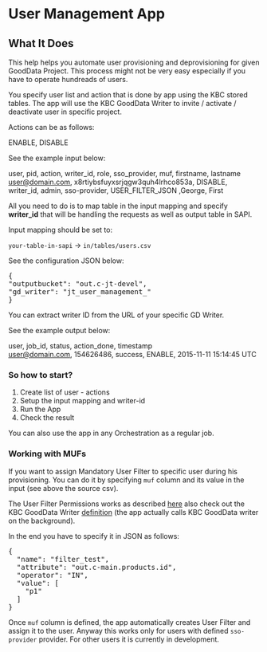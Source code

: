 # User Management App

## What It Does

This help helps you automate user provisioning and deprovisioning for given GoodData Project. This process might not be very easy especially if you have to operate hundreads of users.

You specify user list and action that is done by app using the KBC stored tables. The app will use the KBC GoodData Writer to invite / activate / deactivate user in specific project.

Actions can be as follows:

ENABLE, DISABLE  

See the example input below:

user, pid, action, writer_id, role, sso_provider, muf, firstname, lastname
user@domain.com, x8rtiybsfuyxsrjqgw3quh4lrhco853a, DISABLE, writer_id, admin, sso-provider, USER_FILTER_JSON ,George, First  

All you need to do is to map table in the input mapping and specify **writer_id** that will be handling the requests as well as output table in SAPI.

Input mapping should be set to:

`your-table-in-sapi` -> `in/tables/users.csv`  

See the configuration JSON below:  

<pre>
{
"outputbucket": "out.c-jt-devel",
"gd_writer": "jt_user_management_"
}
</pre>

You can extract writer ID from the URL of your specific GD Writer.  

See the example output below:

user, job_id, status, action_done, timestamp  
user@domain.com, 154626486, success, ENABLE, 2015-11-11 15:14:45 UTC  

### So how to start?

1) Create list of user - actions  
2) Setup the input mapping and writer-id  
3) Run the App  
4) Check the result  

You can also use the app in any Orchestration as a regular job.

### Working with MUFs

If you want to assign Mandatory User Filter to specific user during his provisioning. You can do it by specifying `muf` column and its value in the input (see above the source csv).

The User Filter Permissions works as described [here](https://developer.gooddata.com/article/lets-get-started-with-data-permissions) also check out the KBC GoodData Writer [definition](http://docs.keboolagooddatawriterv2.apiary.io/#reference/user-filters/filters/create-filter) (the app actually calls KBC GoodData writer on the background).

In the end you have to specify it in JSON as follows:

<pre>
{
  "name": "filter_test",
  "attribute": "out.c-main.products.id",
  "operator": "IN",
  "value": [
    "p1"
  ]
}
</pre>

Once `muf` column is defined, the app automatically creates User Filter and assign it to the user. Anyway this works only for users with defined `sso-provider` provider. For other users it is currently in development.

